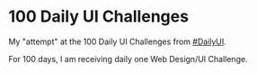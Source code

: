 # 100 Daily UI Challenges

My "attempt" at the 100 Daily UI Challenges from [#DailyUI](https://www.dailyui.co/). 

For 100 days, I am receiving daily one Web Design/UI Challenge.
